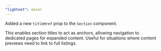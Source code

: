 ```yaml
---
"lightnet": minor
---
```


Added a new `titleHref` prop to the `Section` component.

This enables section titles to act as anchors, allowing navigation to dedicated pages for expanded content. Useful for situations where content previews need to link to full listings.
